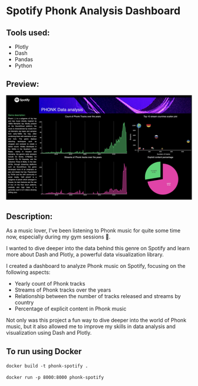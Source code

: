 # Spotify Phonk Analysis Dashboard

## Tools used:
- Plotly
- Dash
- Pandas
- Python

## Preview:
<center><img src="dashboard.jpg" alt="Preview"></center>

## Description:
As a music lover, I've been listening to Phonk music for quite some time now, especially during my gym sessions 💪. 

I wanted to dive deeper into the data behind this genre on Spotify and learn more about Dash and Plotly, a powerful data visualization library.

I created a dashboard to analyze Phonk music on Spotify, focusing on the following aspects:
- Yearly count of Phonk tracks 
- Streams of Phonk tracks over the years
- Relationship between the number of tracks released and streams by country
- Percentage of explicit content in Phonk music

Not only was this project a fun way to dive deeper into the world of Phonk music, but it also allowed me to improve my skills in data analysis and visualization using Dash and Plotly.

## To run using Docker

`docker build -t phonk-spotify .`

`docker run -p 8000:8000 phonk-spotify`
